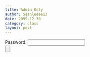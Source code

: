 ```yaml
---
title: Admin Only
author: Seanleeee13
date: 2099-12-30
category: class
layout: post
---
```


<form>
Password: <input id="password" type="password" id="password"><br>
<input type="button" text="Confirm" id="confirm">
</form>
<div id="div"></div>

<script type="text/javascript">
  var btn = document.getElementById("confirm");
  var pswd = document.getElementById("password");
  var div = document.getElementById("div");

  btn.addEventListener("click", function() {
    if (pswd.value == "drowssap") {
      const div2 = document.createElement("div");
      div2.append("<a href=\"https://docs.google.com/forms/d/1dglxEnO3Uq9pGc56zSYoccN2YD5sWn0q3UxPcI6Z-c4/edit\">Link</a>");
      div.append(div);
    } else {
      alert("Incorrect Password");
    }
  })
</script>

